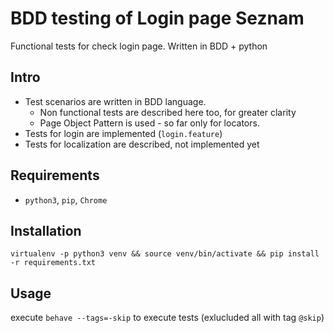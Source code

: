 # BDD testing of Login page Seznam
Functional tests for check login page. Written in BDD + python

## Intro
* Test scenarios are written in BDD language. 
    * Non functional tests are described here too, for greater clarity
    * Page Object Pattern is used - so far only for locators.
* Tests for login are implemented (`login.feature`)
* Tests for localization are described, not implemented yet

## Requirements
* `python3`, `pip`, `Chrome`

## Installation 
`virtualenv -p python3 venv && source venv/bin/activate && pip install -r requirements.txt`

## Usage
execute `behave --tags=-skip` to execute tests (exlucluded all with tag `@skip`)